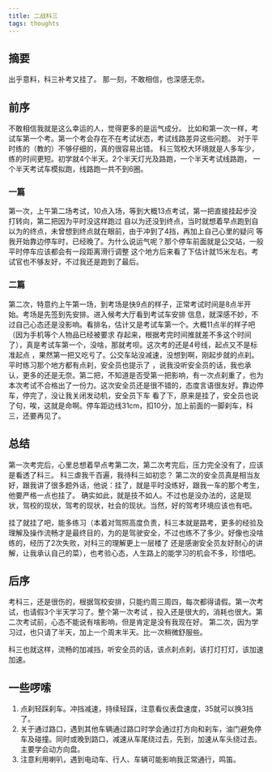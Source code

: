 ```yaml
---
title: 二战科三
tags: thoughts
---
```


## 摘要
出乎意料，科三补考又挂了。
那一刻，不敢相信，也深感无奈。

<!--more-->

## 前序
不敢相信我就是这么幸运的人，觉得更多的是运气成分。
比如和第一次一样，考试车第一个考。第一个考会存在不在考试状态，考试线路差异这些问题。
对于平时练的（教的）不够仔细的，真的很容易出错。
科三驾校大环境就是人多车少，练的时间更短。初学就4个半天。2个半天灯光及路跑，一个半天考试线路跑，
一个半天考试车模拟跑，线路跑一共不到6圈。

### 一篇
第一次，上午第二场考试，10点入场，等到大概13点考试，第一把直接挂起步没打转向，第二把因为平时没这样跑过
自以为还没到终点，当时就想着早点跑到自以为的终点，未曾想到终点就在眼前，由于冲到了4挡，再加上自己心里的疑问
等我开始靠边停车时，已经晚了。为什么说运气呢？那个停车前面就是公交站，一般平时停车应该都会有一段距离滑行调整
这个地方后来看了下估计就15米左右。考试官也不够友好，不过我还是跑到了最后。

### 二篇
第二次，特意约上午第一场，到考场是快9点的样子，正常考试时间是8点半开始。考场是先签到先安排。进入候考大厅看到考试车安排
信息，就深感不妙，不过自己心态还是没影响。看排名，估计又是考试车第一个。大概11点半的样子吧（因为手机等个人物品已经被要求
存起来，根据考完时间推就差不多这个时间了），真是考试车第一个，没啥，那就考呗。这次考的还是4号线，起点又不是标准起点
，果然第一把又吃亏了。公交车站没减速，没想到啊，刚起步就的点刹。平时练习那个地方都有点刹，安全员也提示了
，说我没听安全员的话，我也承认，更多的还是无奈。第二把，不知道是否受第一把影响，有一次点刹重了，也为
本次考试不合格出了一份力。这次安全员还是很不错的，态度言语很友好。靠边停车，停完了，没让我关闭发动机，安全员下车
看了下，原来是挂了，安全员也说了句，唉，这就是命啊。停车距边线31cm，扣10分，加上前面的一脚刹车，科三，还要再见了。

## 总结
第一次考完后，心里总想着早点考第二次，第二次考完后，压力完全没有了，应该是看透了科三。
科三虐我千百遍，我待科三如初恋？
第二次的安全员真是相当友好，跟我讲了很多题外话，他说：挂了，就是平时没练好，跟我一车的那个考生，他要严格一点也挂了。
确实如此，就是技不如人。不过也是没办法的，这是现状，驾校的现状，驾考的现状，社会的现状。当然，好的驾考环境应该也有吧。

挂了就挂了吧，能多练习（本着对驾照高度负责，科三本就是路考，更多的经验及理解及操作流畅才是最终目的，为的是驾驶安全，不过也练不了多少。好像也没啥练的，经历了2次失败，对科三的理解更上一层楼了
还是感谢安全员友好耐心的讲解，让我承认自己的菜），也考验心态，人生路上的能学习的机会不多，珍惜吧。

## 后序
考科三，还是很伤的，根据驾校安排，只能约周三周四，每次都得请假。第一次考试，也请假3个半天学习了。整个第一次考试
，投入还是很大的，消耗也很大。第二次考试前，心态不能说有啥影响，但是肯定是没有我现在好。
第二次，因为学习过，也只请了半天，加上一个周末半天。比一次稍微舒服些。

科三也就这样，流畅的加减挡，听安全员的话，该点刹点刹，该打灯打灯，该加速加速。

## 一些啰嗦
1. 点刹轻踩刹车。冲挡减速，持续轻踩，注意看仪表盘速度，35就可以换3挡了。
2. 关于通过路口，遇到其他车辆通过路口时学会通过打方向和刹车，油门避免停车及碰撞。同时或晚到路口，减速从车尾绕过去，先到，加速从车头绕过去。主要学会动方向盘。
3. 注意利用喇叭，遇到电动车、行人、车辆可能影响我正常通行，鸣笛。


